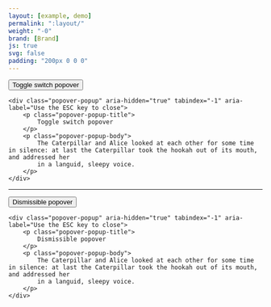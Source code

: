 ```yaml
---
layout: [example, demo]
permalink: ":layout/"
weight: "-0"
brand: [Brand]
js: true
svg: false
padding: "200px 0 0 0"
---
```


<div class="popover-wrapper">
	<button class="btn popover js-popover">
		Toggle switch popover
	</button>

	<div class="popover-popup" aria-hidden="true" tabindex="-1" aria-label="Use the ESC key to close">
		<p class="popover-popup-title">
			Toggle switch popover
		</p>
		<p class="popover-popup-body">
			The Caterpillar and Alice looked at each other for some time in silence: at last the Caterpillar took the hookah out of its mouth, and addressed her
			in a languid, sleepy voice.
		</p>
	</div>
</div>

<hr>

<div class="popover-wrapper">
	<button class="btn popover popover-dismissible js-popover">
		Dismissible popover
	</button>

	<div class="popover-popup" aria-hidden="true" tabindex="-1" aria-label="Use the ESC key to close">
		<p class="popover-popup-title">
			Dismissible popover
		</p>
		<p class="popover-popup-body">
			The Caterpillar and Alice looked at each other for some time in silence: at last the Caterpillar took the hookah out of its mouth, and addressed her
			in a languid, sleepy voice.
		</p>
	</div>
</div>
